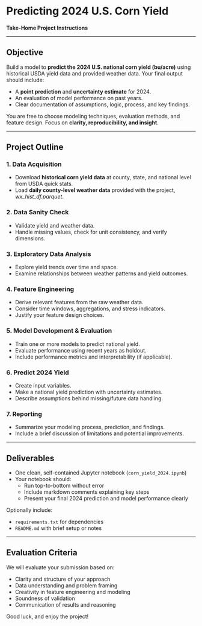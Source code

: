 # Predicting 2024 U.S. Corn Yield  
**Take-Home Project Instructions**

---

## Objective

Build a model to **predict the 2024 U.S. national corn yield (bu/acre)** using historical USDA yield data and provided weather data. Your final output should include:

- A **point prediction** and **uncertainty estimate** for 2024.
- An evaluation of model performance on past years.
- Clear documentation of assumptions, logic, process, and key findings.

You are free to choose modeling techniques, evaluation methods, and feature design. Focus on **clarity, reproducibility, and insight**.

---

## Project Outline

### 1. Data Acquisition

- Download **historical corn yield data** at county, state, and national level from USDA quick stats.
- Load **daily county-level weather data** provided with the project, *wx_hist_df.parquet*.

### 2. Data Sanity Check

- Validate yield and weather data.
- Handle missing values, check for unit consistency, and verify dimensions.

### 3. Exploratory Data Analysis

- Explore yield trends over time and space.
- Examine relationships between weather patterns and yield outcomes.

### 4. Feature Engineering

- Derive relevant features from the raw weather data.
- Consider time windows, aggregations, and stress indicators.
- Justify your feature design choices.

### 5. Model Development & Evaluation

- Train one or more models to predict national yield.
- Evaluate performance using recent years as holdout.
- Include performance metrics and interpretability (if applicable).

### 6. Predict 2024 Yield

- Create input variables.
- Make a national yield prediction with uncertainty estimates.
- Describe assumptions behind missing/future data handling.

### 7. Reporting

- Summarize your modeling process, prediction, and findings.
- Include a brief discussion of limitations and potential improvements.

---

## Deliverables

- One clean, self-contained Jupyter notebook (`corn_yield_2024.ipynb`)
- Your notebook should:
  - Run top-to-bottom without error
  - Include markdown comments explaining key steps
  - Present your final 2024 prediction and model performance clearly

Optionally include:
- `requirements.txt` for dependencies
- `README.md` with brief setup or notes

---

## Evaluation Criteria

We will evaluate your submission based on:

- Clarity and structure of your approach
- Data understanding and problem framing
- Creativity in feature engineering and modeling
- Soundness of validation
- Communication of results and reasoning

Good luck, and enjoy the project!

